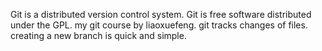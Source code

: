 Git is a distributed version control system.
Git is free software distributed under the GPL.
my git course by liaoxuefeng.
git tracks changes of files. 
creating a new branch is quick and simple.

